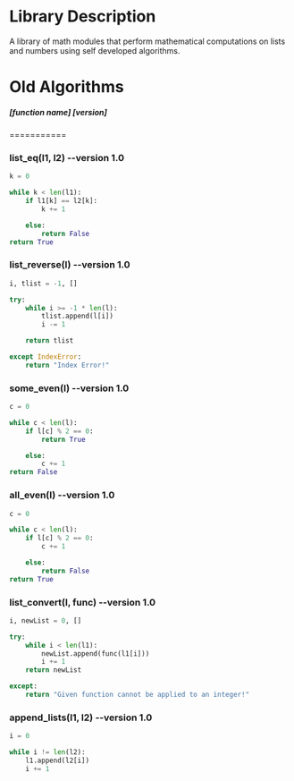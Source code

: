 # Library Description
A library of math modules that perform mathematical computations on lists and numbers using self developed algorithms.

# Old Algorithms
##### [function name] [version]
===========
### list_eq(l1, l2) --version 1.0
```python
k = 0

while k < len(l1):
    if l1[k] == l2[k]:
        k += 1

    else:
        return False
return True
```
### list_reverse(l) --version 1.0
```python
i, tlist = -1, []

try:
    while i >= -1 * len(l):
        tlist.append(l[i])
        i -= 1

    return tlist

except IndexError:
    return "Index Error!"
```
### some_even(l) --version 1.0
```python
c = 0

while c < len(l):
    if l[c] % 2 == 0:
        return True

    else:
        c += 1
return False
```
### all_even(l) --version 1.0
```python
c = 0

while c < len(l):
    if l[c] % 2 == 0:
        c += 1

    else:
        return False
return True
```
### list_convert(l, func) --version 1.0
```python
i, newList = 0, []

try:
    while i < len(l1):
        newList.append(func(l1[i]))
        i += 1
    return newList

except:
    return "Given function cannot be applied to an integer!"
```        
### append_lists(l1, l2) --version 1.0
```python
i = 0

while i != len(l2):
    l1.append(l2[i])
    i += 1
```
